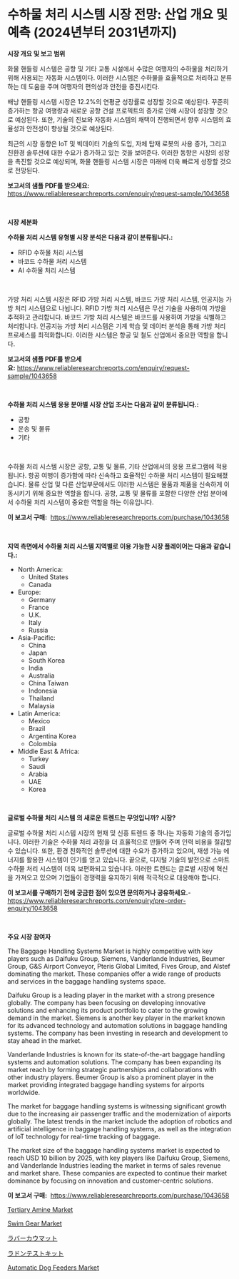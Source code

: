 <p><h1>수하물 처리 시스템 시장 전망: 산업 개요 및 예측 (2024년부터 2031년까지)</h1></p><p><strong>시장 개요 및 보고 범위</strong></p>
<p><p>화물 핸들링 시스템은 공항 및 기타 교통 시설에서 수많은 여행자의 수하물을 처리하기 위해 사용되는 자동화 시스템이다. 이러한 시스템은 수하물을 효율적으로 처리하고 분류하는 데 도움을 주며 여행자의 편의성과 안전을 증진시킨다.</p><p>배낭 핸들링 시스템 시장은 12.2%의 연평균 성장률로 성장할 것으로 예상된다. 꾸준히 증가하는 항공 여행량과 새로운 공항 건설 프로젝트의 증가로 인해 시장이 성장할 것으로 예상된다. 또한, 기술의 진보와 자동화 시스템의 채택이 진행되면서 향후 시스템의 효율성과 안전성이 향상될 것으로 예상된다.</p><p>최근의 시장 동향은 IoT 및 빅데이터 기술의 도입, 자체 탑재 로봇의 사용 증가, 그리고 친환경 솔루션에 대한 수요가 증가하고 있는 것을 보여준다. 이러한 동향은 시장의 성장을 촉진할 것으로 예상되며, 화물 핸들링 시스템 시장은 미래에 더욱 빠르게 성장할 것으로 전망된다.</p></p>
<p><strong>보고서의 샘플 PDF를 받으세요:</strong> <a href="https://www.reliableresearchreports.com/enquiry/request-sample/1043658">https://www.reliableresearchreports.com/enquiry/request-sample/1043658</a></p>
<p>&nbsp;</p>
<p><strong>시장 세분화</strong></p>
<p><strong>수하물 처리 시스템 유형별 시장 분석은 다음과 같이 분류됩니다.:</strong></p>
<p><ul><li>RFID 수하물 처리 시스템</li><li>바코드 수하물 처리 시스템</li><li>AI 수하물 처리 시스템</li></ul></p>
<p>&nbsp;</p>
<p><p>가방 처리 시스템 시장은 RFID 가방 처리 시스템, 바코드 가방 처리 시스템, 인공지능 가방 처리 시스템으로 나뉩니다. RFID 가방 처리 시스템은 무선 기술을 사용하여 가방을 추적하고 관리합니다. 바코드 가방 처리 시스템은 바코드를 사용하여 가방을 식별하고 처리합니다. 인공지능 가방 처리 시스템은 기계 학습 및 데이터 분석을 통해 가방 처리 프로세스를 최적화합니다. 이러한 시스템은 항공 및 철도 산업에서 중요한 역할을 합니다.</p></p>
<p><strong>보고서의 샘플 PDF를 받으세요:</strong>&nbsp;<a href="https://www.reliableresearchreports.com/enquiry/request-sample/1043658">https://www.reliableresearchreports.com/enquiry/request-sample/1043658</a></p>
<p>&nbsp;</p>
<p><strong> 수하물 처리 시스템 응용 분야별 시장 산업 조사는 다음과 같이 분류됩니다.:</strong></p>
<p><ul><li>공항</li><li>운송 및 물류</li><li>기타</li></ul></p>
<p>&nbsp;</p>
<p><p>수하물 처리 시스템 시장은 공항, 교통 및 물류, 기타 산업에서의 응용 프로그램에 적용됩니다. 항공 여행이 증가함에 따라 신속하고 효율적인 수하물 처리 시스템이 필요해졌습니다. 물류 산업 및 다른 산업부문에서도 이러한 시스템은 물품과 제품을 신속하게 이동시키기 위해 중요한 역할을 합니다. 공항, 교통 및 물류를 포함한 다양한 산업 분야에서 수하물 처리 시스템이 중요한 역할을 하는 이유입니다.</p></p>
<p><strong>이 보고서 구매:</strong>&nbsp; <a href="https://www.reliableresearchreports.com/purchase/1043658">https://www.reliableresearchreports.com/purchase/1043658</a></p>
<p>&nbsp;</p>
<p><strong>지역 측면에서 수하물 처리 시스템 지역별로 이용 가능한 시장 플레이어는 다음과 같습니다.:</strong></p>
<p><ul>
    <li>
        North America:
        <ul>
            <li>United States</li>
            <li>Canada</li>
        </ul>
    </li>
    <li>
        Europe:
        <ul>
            <li>Germany</li>
            <li>France</li>
            <li>U.K.</li>
            <li>Italy</li>
            <li>Russia</li>
        </ul>
    </li>
    <li>
        Asia-Pacific:
        <ul>
            <li>China</li>
            <li>Japan</li>
            <li>South Korea</li>
            <li>India</li>
            <li>Australia</li>
            <li>China Taiwan</li>
            <li>Indonesia</li>
            <li>Thailand</li>
            <li>Malaysia</li>
        </ul>
    </li>
    <li>
        Latin America:
        <ul>
            <li>Mexico</li>
            <li>Brazil</li>
            <li>Argentina Korea</li>
            <li>Colombia</li>
        </ul>
    </li>
    <li>
        Middle East & Africa:
        <ul>
            <li>Turkey</li>
            <li>Saudi</li>
            <li>Arabia</li>
            <li>UAE</li>
            <li>Korea</li>
        </ul>
    </li>
    </ul></p>
<p>&nbsp;</p>
<p><strong>글로벌 수하물 처리 시스템 의 새로운 트렌드는 무엇입니까? 시장?</strong></p>
<p><p>글로벌 수하물 처리 시스템 시장의 현재 및 신흥 트렌드 중 하나는 자동화 기술의 증가입니다. 이러한 기술은 수하물 처리 과정을 더 효율적으로 만들어 주며 인력 비용을 절감할 수 있습니다. 또한, 환경 친화적인 솔루션에 대한 수요가 증가하고 있으며, 재생 가능 에너지를 활용한 시스템이 인기를 얻고 있습니다. 끝으로, 디지털 기술의 발전으로 스마트 수하물 처리 시스템이 더욱 보편화되고 있습니다. 이러한 트렌드는 글로벌 시장에 혁신을 가져오고 있으며 기업들이 경쟁력을 유지하기 위해 적극적으로 대응해야 합니다.</p></p>
<p><strong>이 보고서를 구매하기 전에 궁금한 점이 있으면 문의하거나 공유하세요.</strong>- <a href="https://www.reliableresearchreports.com/enquiry/pre-order-enquiry/1043658">https://www.reliableresearchreports.com/enquiry/pre-order-enquiry/1043658</a></p>
<p>&nbsp;</p>
<p><strong>주요 시장 참여자</strong></p>
<p><p>The Baggage Handling Systems Market is highly competitive with key players such as Daifuku Group, Siemens, Vanderlande Industries, Beumer Group, G&S Airport Conveyor, Pteris Global Limited, Fives Group, and Alstef dominating the market. These companies offer a wide range of products and services in the baggage handling systems space.</p><p>Daifuku Group is a leading player in the market with a strong presence globally. The company has been focusing on developing innovative solutions and enhancing its product portfolio to cater to the growing demand in the market. Siemens is another key player in the market known for its advanced technology and automation solutions in baggage handling systems. The company has been investing in research and development to stay ahead in the market.</p><p>Vanderlande Industries is known for its state-of-the-art baggage handling systems and automation solutions. The company has been expanding its market reach by forming strategic partnerships and collaborations with other industry players. Beumer Group is also a prominent player in the market providing integrated baggage handling systems for airports worldwide.</p><p>The market for baggage handling systems is witnessing significant growth due to the increasing air passenger traffic and the modernization of airports globally. The latest trends in the market include the adoption of robotics and artificial intelligence in baggage handling systems, as well as the integration of IoT technology for real-time tracking of baggage.</p><p>The market size of the baggage handling systems market is expected to reach USD 10 billion by 2025, with key players like Daifuku Group, Siemens, and Vanderlande Industries leading the market in terms of sales revenue and market share. These companies are expected to continue their market dominance by focusing on innovation and customer-centric solutions.</p></p>
<p><strong>이 보고서 구매:</strong>&nbsp;&nbsp;<a href="https://www.reliableresearchreports.com/purchase/1043658">https://www.reliableresearchreports.com/purchase/1043658</a></p>
<p><p><a href="https://issuu.com/reportprime-2/docs/tertiary-amine-market-size-2030.pptx">Tertiary Amine Market</a></p><p><a href="https://issuu.com/reportprime-2/docs/swim-gear-market-size-2030.pptx">Swim Gear Market</a></p><p><a href="https://github.com/CloydAbbott2023/Market-Research-Report-List-1/blob/main/76838616898.md">ラバーカウマット</a></p><p><a href="https://github.com/AaronVargas43/Market-Research-Report-List-1/blob/main/72728946897.md">ラドンテストキット</a></p><p><a href="https://github.com/gdfhhhj/Market-Research-Report-List-3/blob/main/automatic-dog-feeders-market.md">Automatic Dog Feeders Market</a></p></p>
